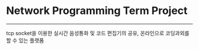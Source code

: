 # Network Programming Term Project

---
tcp socket을 이용한 실시간 음성통화 및 코드 편집기의 공유, 
온라인으로 코딩과외를 할 수 있는 플랫폼
